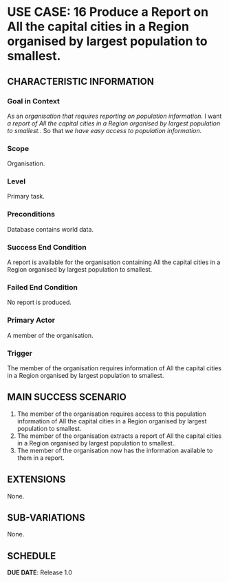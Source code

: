 # USE CASE: 16 Produce a Report on All the capital cities in a Region organised by largest population to smallest.

## CHARACTERISTIC INFORMATION

### Goal in Context

As an *organisation that requires reporting on population information.*
I want *a report of All the capital cities in a Region organised by largest population to smallest..*
So that *we have easy access to population information.*

### Scope

Organisation.

### Level

Primary task.

### Preconditions

Database contains world data.

### Success End Condition

A report is available for the organisation containing All the capital cities in a Region organised by largest population to smallest.

### Failed End Condition

No report is produced.

### Primary Actor

A member of the organisation.

### Trigger

The member of the organisation requires information of All the capital cities in a Region organised by largest population to smallest.

## MAIN SUCCESS SCENARIO

1. The member of the organisation requires access to this population information of All the capital cities in a Region organised by largest population to smallest.
2. The member of the organisation extracts a report of All the capital cities in a Region organised by largest population to smallest..
3. The member of the organisation now has the information available to them in a report.

## EXTENSIONS

None.

## SUB-VARIATIONS

None.

## SCHEDULE

**DUE DATE**: Release 1.0